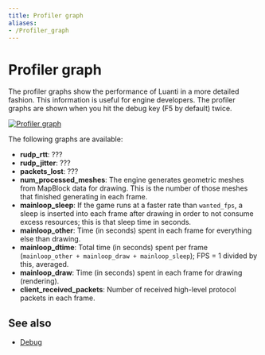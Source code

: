 ```yaml
---
title: Profiler graph
aliases:
- /Profiler_graph
---
```


# Profiler graph

The profiler graphs show the performance of Luanti in a more detailed fashion. This information is useful for engine developers. The profiler graphs are shown when you hit the debug key (F5 by default) twice.

[![Profiler graph](/images/Profiler_graph.webp)](/images/Profiler_graph.webp)

The following graphs are available:

* **rudp\_rtt**: ???
* **rudp\_jitter**: ???
* **packets\_lost**: ???
* **num\_processed\_meshes**: The engine generates geometric meshes from MapBlock data for drawing. This is the number of those meshes that finished generating in each frame.
* **mainloop\_sleep**: If the game runs at a faster rate than `wanted_fps`, a sleep is inserted into each frame after drawing in order to not consume excess resources; this is that sleep time in seconds.
* **mainloop\_other**: Time (in seconds) spent in each frame for everything else than drawing.
* **mainloop\_dtime**: Total time (in seconds) spent per frame (`mainloop_other + mainloop_draw + mainloop_sleep`); FPS = 1 divided by this, averaged.
* **mainloop\_draw**: Time (in seconds) spent in each frame for drawing (rendering).
* **client\_received\_packets**: Number of received high-level protocol packets in each frame.

See also
--------

* [Debug](/debug)